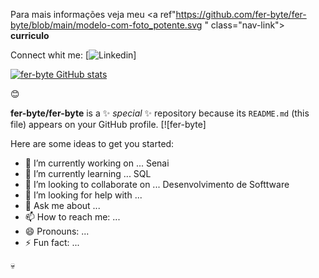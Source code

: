 Para mais informações veja meu <a ref"https://github.com/fer-byte/fer-byte/blob/main/modelo-com-foto_potente.svg " class="nav-link"> **curriculo** </a>

Connect whit me:
[![Linkedin](https://img.shields.io/badge/YouTube-FF0000?style=for-the-badge&logo=youtube&logoColor=white/)]

[![fer-byte GitHub stats](https://github-readme-stats.vercel.app/api?username=fer-byte)](https://github.com/fer-byte/github-readme-stats)

😊

**fer-byte/fer-byte** is a ✨ _special_ ✨ repository because its `README.md` (this file) appears on your GitHub profile.
[![fer-byte]

Here are some ideas to get you started:

- 🔭 I’m currently working on ... Senai
- 🌱 I’m currently learning ... SQL
- 👯 I’m looking to collaborate on ... Desenvolvimento de Softtware
- 🤔 I’m looking for help with ...
- 💬 Ask me about ...
- 📫 How to reach me: ...
- 😄 Pronouns: ...
- ⚡ Fun fact: ...
  
💀
<div style =" display: incline_block>br/>
<img aling="center" alt="html5" src=https://img.shields.io/badge/JavaScript-F7DF1E?style=for-the-badge&logo=javascript&logoColor=black
<div style =" display: incline_block>br/>
<img aling="center" alt="html5" src=https://img.shields.io/badge/HTML5-E34F26?style=for-the-badge&logo=html5&logoColor=white
<div style =" display: incline_block>br/>
<img aling="center" alt="html5" src=https://img.shields.io/badge/C%23-239120?style=for-the-badge&logo=c-sharp&logoColor=white
<div style =" display: incline_block>br/>
<img aling="center" alt="html5" src=https://img.shields.io/badge/JavaScript-323330?style=for-the-badge&logo=javascript&logoColor=F7DF1E
